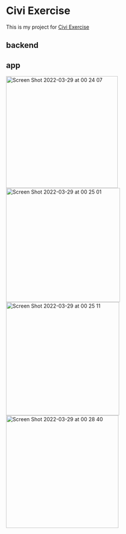 # Civi Exercise

This is my project for [Civi Exercise](https://github.com/diogo-correia-tec/civi-frontend-mobile-exercise)

## backend

## app

<img width="306" alt="Screen Shot 2022-03-29 at 00 24 07" src="https://user-images.githubusercontent.com/2154092/160527298-aa6f434f-fc1b-4566-ac8f-ef559e44fa8a.png">

<img width="312" alt="Screen Shot 2022-03-29 at 00 25 01" src="https://user-images.githubusercontent.com/2154092/160527316-9bbbd10d-7a2e-4805-94aa-e981821f34f2.png">

<img width="310" alt="Screen Shot 2022-03-29 at 00 25 11" src="https://user-images.githubusercontent.com/2154092/160527331-286422c8-df11-4500-b810-07d030319d29.png">

<img width="308" alt="Screen Shot 2022-03-29 at 00 28 40" src="https://user-images.githubusercontent.com/2154092/160527406-6735b979-1c80-4d8a-8e1d-c1352de41e9a.png">
